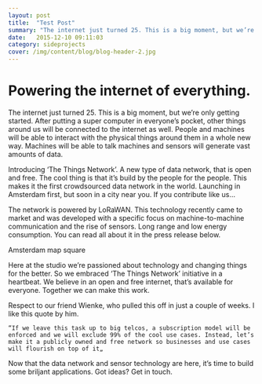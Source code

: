 ```yaml
---
layout: post
title:  "Test Post"
summary: "The internet just turned 25. This is a big moment, but we’re only getting started."
date:   2015-12-10 09:11:03
category: sideprojects
cover: /img/content/blog/blog-header-2.jpg
---
```



# Powering the internet of everything.

The internet just turned 25. This is a big moment, but we’re only getting started. After putting a super computer in everyone’s pocket, other things around us will be connected to the internet as well. People and machines will be able to interact with the physical things around them in a whole new way. Machines will be able to talk machines and sensors will generate vast amounts of data.

Introducing ‘The Things Network’. A new type of data network, that is open and free. The cool thing is that it’s build by the people for the people. This makes it the first crowdsourced data network in the world. Launching in Amsterdam first, but soon in a city near you. If you contribute like us…

The network is powered by LoRaWAN. This technology recently came to market and was developed with a specific focus on machine-to-machine communication and the rise of sensors. Long range and low energy consumption. You can read all about it in the press release below.

Amsterdam map square

Here at the studio we’re passioned about technology and changing things for the better. So we embraced ‘The Things Network’ initiative in a heartbeat. We believe in an open and free internet, that’s available for everyone. Together we can make this work.

Respect to our friend Wienke, who pulled this off in just a couple of weeks. I like this quote by him.

    “If we leave this task up to big telcos, a subscription model will be enforced and we will exclude 99% of the cool use cases. Instead, let’s make it a publicly owned and free network so businesses and use cases will flourish on top of it„

Now that the data network and sensor technology are here, it’s time to build some briljant applications. Got ideas? Get in touch.
